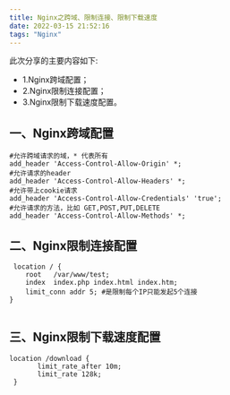 ```yaml
---
title: Nginx之跨域、限制连接、限制下载速度
date: 2022-03-15 21:52:16
tags: "Nginx"
---
```


此次分享的主要内容如下:

- 1.Nginx跨域配置；
- 2.Nginx限制连接配置；
- 3.Nginx限制下载速度配置。
<!--more-->

## 一、Nginx跨域配置
```
#允许跨域请求的域，* 代表所有
add_header 'Access-Control-Allow-Origin' *;
#允许请求的header
add_header 'Access-Control-Allow-Headers' *;
#允许带上cookie请求
add_header 'Access-Control-Allow-Credentials' 'true';
#允许请求的方法，比如 GET,POST,PUT,DELETE
add_header 'Access-Control-Allow-Methods' *;

```

## 二、Nginx限制连接配置
```
 location / {
	root   /var/www/test;
	index  index.php index.html index.htm;
	limit_conn addr 5; #是限制每个IP只能发起5个连接
}


```

## 三、Nginx限制下载速度配置
```
location /download { 
       limit_rate_after 10m; 
       limit_rate 128k; 
 }  

```
